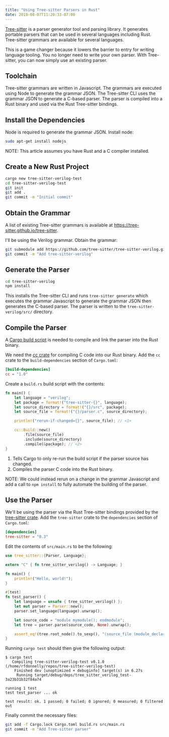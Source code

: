 ```yaml
---
title: "Using Tree-sitter Parsers in Rust"
date: 2019-08-07T11:20:33-07:00
---
```


[Tree-sitter] is a parser generator tool and parsing library.
It generates portable parsers that can be used in several languages including Rust.
Tree-sitter grammars are available for several languages.

This is a game changer because it lowers the barrier to entry for writing language tooling.
You no longer need to write your own parser.
With Tree-sitter, you can now simply use an existing parser.

[Tree-sitter]: https://tree-sitter.github.io/tree-sitter

## Toolchain

Tree-sitter grammars are written in Javascript.
The grammars are executed using Node to generate the grammar JSON.
The Tree-sitter CLI uses the grammar JSON to generate a C-based parser.
The parser is compiled into a Rust binary and used via the Rust Tree-sitter bindings.

## Install the Dependencies

Node is required to generate the grammar JSON.
Install node:

```sh
sudo apt-get install nodejs
```

NOTE: This article assumes you have Rust and a C compiler installed.

## Create a New Rust Project

```sh
cargo new tree-sitter-verilog-test
cd tree-sitter-verilog-test
git init
git add .
git commit -m "Initial commit"
```

## Obtain the Grammar

A list of existing Tree-sitter grammars is available at https://tree-sitter.github.io/tree-sitter.

I'll be using the Verilog grammar.
Obtain the grammar:

```sh
git submodule add https://github.com/tree-sitter/tree-sitter-verilog.git
git commit -m "Add tree-sitter-verilog"
```

## Generate the Parser

```sh
cd tree-sitter-verilog
npm install
```

This installs the Tree-sitter CLI and runs `tree-sitter generate` which executes the grammar Javascript to generate the grammar JSON then generates the C-based parser.
The parser is written to the `tree-sitter-verilog/src/` directory.

## Compile the Parser

A [Cargo build script] is needed to compile and link the parser into the Rust binary.

We need the [cc crate] for compiling C code into our Rust binary.
Add the `cc` crate to the `build-dependencies` section of `Cargo.toml`:

```toml
[build-dependencies]
cc = "1.0"
```

Create a `build.rs` build script with the contents:

```rust
fn main() {
    let language = "verilog";
    let package = format!("tree-sitter-{}", language);
    let source_directory = format!("{}/src", package);
    let source_file = format!("{}/parser.c", source_directory);

    println!("rerun-if-changed={}", source_file); // <1>

    cc::Build::new()
        .file(source_file)
        .include(source_directory)
        .compile(&package); // <2>
}
```

1. Tells Cargo to only re-run the build script if the parser source has changed.
2. Compiles the parser C code into the Rust binary.

NOTE: We could instead rerun on a change in the grammar Javascript and add a call to `npm install` to fully automate the building of the parser.

[Cargo build script]: https://doc.rust-lang.org/cargo/reference/build-scripts.html
[cc crate]: https://crates.io/crates/cc

## Use the Parser

We'll be using the parser via the Rust Tree-sitter bindings provided by the [tree-sitter crate].
Add the `tree-sitter` crate to the `dependencies` section of `Cargo.toml`:

```toml
[dependencies]
tree-sitter = "0.3"
```

Edit the contents of `src/main.rs` to be the following:

```rust
use tree_sitter::{Parser, Language};

extern "C" { fn tree_sitter_verilog() -> Language; }

fn main() {
    println!("Hello, world!");
}

#[test]
fn test_parser() {
    let language = unsafe { tree_sitter_verilog() };
    let mut parser = Parser::new();
    parser.set_language(language).unwrap();

    let source_code = "module mymodule(); endmodule";
    let tree = parser.parse(source_code, None).unwrap();

    assert_eq!(tree.root_node().to_sexp(), "(source_file (module_declaration (module_header (module_keyword) (module_identifier (simple_identifier))) (module_nonansi_header (list_of_ports))))");
}
```

Running `cargo test` should then give the following output:

```text
$ cargo test
   Compiling tree-sitter-verilog-test v0.1.0 (/home/rfdonnelly/repos/tree-sitter-verilog-test)
    Finished dev [unoptimized + debuginfo] target(s) in 6.27s
     Running target/debug/deps/tree_sitter_verilog_test-3a23b31b32f84a74

running 1 test
test test_parser ... ok

test result: ok. 1 passed; 0 failed; 0 ignored; 0 measured; 0 filtered out
```

Finally commit the necessary files:

```sh
git add -f Cargo.lock Cargo.toml build.rs src/main.rs
git commit -m "Add Tree-sitter parser"
```

[tree-sitter crate]: https://crates.io/crates/tree-sitter
